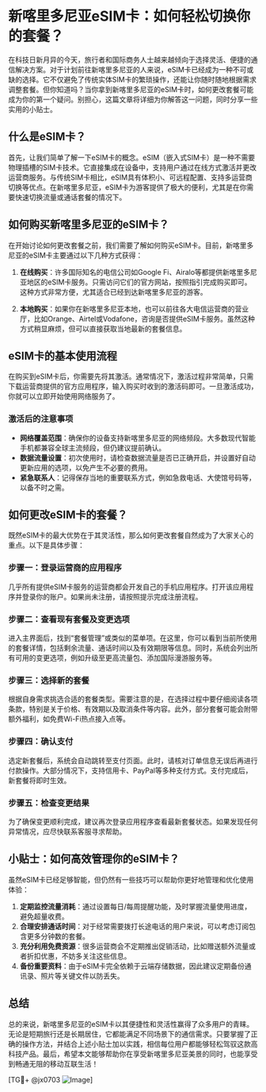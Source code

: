 # 新喀里多尼亚eSIM卡：如何轻松切换你的套餐？

在科技日新月异的今天，旅行者和国际商务人士越来越倾向于选择灵活、便捷的通信解决方案。对于计划前往新喀里多尼亚的人来说，eSIM卡已经成为一种不可或缺的选择。它不仅避免了传统实体SIM卡的繁琐操作，还能让你随时随地根据需求调整套餐。但你知道吗？当你拿到新喀里多尼亚的eSIM卡时，如何更改套餐可能成为你的第一个疑问。别担心，这篇文章将详细为你解答这一问题，同时分享一些实用的小贴士。

## 什么是eSIM卡？

首先，让我们简单了解一下eSIM卡的概念。eSIM（嵌入式SIM卡）是一种不需要物理插槽的SIM卡技术。它直接集成在设备中，支持用户通过在线方式激活并更改运营商服务。与传统SIM卡相比，eSIM具有体积小、可远程配置、支持多运营商切换等优点。在新喀里多尼亚，eSIM卡为游客提供了极大的便利，尤其是在你需要快速切换流量或通话套餐的情况下。

## 如何购买新喀里多尼亚的eSIM卡？

在开始讨论如何更改套餐之前，我们需要了解如何购买eSIM卡。目前，新喀里多尼亚的eSIM卡主要通过以下几种方式获得：

1. **在线购买**：许多国际知名的电信公司如Google Fi、Airalo等都提供新喀里多尼亚地区的eSIM卡服务。只需访问它们的官方网站，按照指引完成购买即可。这种方式非常方便，尤其适合已经到达新喀里多尼亚的游客。

2. **本地购买**：如果你在新喀里多尼亚本地，也可以前往各大电信运营商的营业厅，比如Orange、Airtel或Vodafone，咨询是否提供eSIM卡服务。虽然这种方式稍显麻烦，但可以直接获取当地最新的套餐信息。

## eSIM卡的基本使用流程

在购买到eSIM卡后，你需要先将其激活。通常情况下，激活过程非常简单，只需下载运营商提供的官方应用程序，输入购买时收到的激活码即可。一旦激活成功，你就可以立即开始使用网络服务了。

### 激活后的注意事项

- **网络覆盖范围**：确保你的设备支持新喀里多尼亚的网络频段。大多数现代智能手机都兼容全球主流频段，但仍建议提前确认。
- **数据流量设置**：初次使用时，请检查数据流量是否已正确开启，并设置好自动更新应用的选项，以免产生不必要的费用。
- **紧急联系人**：记得保存当地的重要联系方式，例如急救电话、大使馆号码等，以备不时之需。

## 如何更改eSIM卡的套餐？

既然eSIM卡的最大优势在于其灵活性，那么如何更改套餐自然成为了大家关心的重点。以下是具体步骤：

### 步骤一：登录运营商的应用程序

几乎所有提供eSIM卡服务的运营商都会开发自己的手机应用程序。打开该应用程序并登录你的账户。如果尚未注册，请按照提示完成注册流程。

### 步骤二：查看现有套餐及变更选项

进入主界面后，找到“套餐管理”或类似的菜单项。在这里，你可以看到当前所使用的套餐详情，包括剩余流量、通话时间以及有效期限等信息。同时，系统会列出所有可用的变更选项，例如升级至更高流量包、添加国际漫游服务等。

### 步骤三：选择新的套餐

根据自身需求挑选合适的套餐类型。需要注意的是，在选择过程中要仔细阅读各项条款，特别是关于价格、有效期以及取消条件等内容。此外，部分套餐可能会附带额外福利，如免费Wi-Fi热点接入点等。

### 步骤四：确认支付

选定新套餐后，系统会自动跳转至支付页面。此时，请核对订单信息无误后再进行付款操作。大部分情况下，支持信用卡、PayPal等多种支付方式。支付完成后，新套餐将即时生效。

### 步骤五：检查变更结果

为了确保变更顺利完成，建议再次登录应用程序查看最新套餐状态。如果发现任何异常情况，应尽快联系客服寻求帮助。

## 小贴士：如何高效管理你的eSIM卡？

虽然eSIM卡已经足够智能，但仍然有一些技巧可以帮助你更好地管理和优化使用体验：

1. **定期监控流量消耗**：通过设置每日/每周提醒功能，及时掌握流量使用进度，避免超量收费。
2. **合理安排通话时间**：对于经常需要拨打长途电话的用户来说，可以考虑订阅包含更多分钟数的套餐。
3. **充分利用免费资源**：很多运营商会不定期推出促销活动，比如赠送额外流量或者折扣优惠，不妨多关注这些信息。
4. **备份重要资料**：由于eSIM卡完全依赖于云端存储数据，因此建议定期备份通讯录、照片等关键文件以防丢失。

## 总结

总的来说，新喀里多尼亚的eSIM卡以其便捷性和灵活性赢得了众多用户的青睐。无论是短期旅行还是长期居住，它都能满足不同场景下的通信需求。只要掌握了正确的操作方法，并结合上述小贴士加以实践，相信每位用户都能够轻松驾驭这款高科技产品。最后，希望本文能够帮助你在享受新喀里多尼亚美景的同时，也能享受到畅通无阻的移动互联生活！

[TG💪+ @jx0703 ![Image](https://github.com/user-attachments/assets/dbca1d08-cadb-493c-b0ec-ad6f7a83f270)]